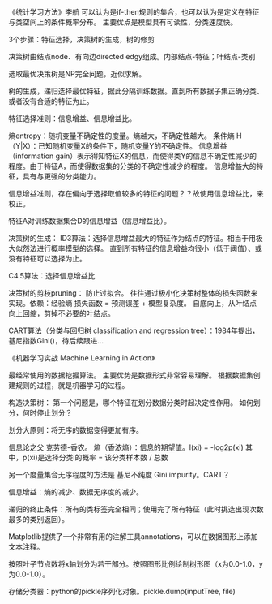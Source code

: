 《统计学习方法》李航
可以认为是if-then规则的集合，也可以认为是定义在特征与类空间上的条件概率分布。
主要优点是模型具有可读性，分类速度快。

3个步骤：特征选择，决策树的生成，树的修剪

决策树由结点node、有向边directed edgy组成。内部结点-特征；叶结点-类别

选取最优决策树是NP完全问题，近似求解。

树的生成，递归选择最优特征，据此分隔训练数据。直到所有数据子集正确分类、或者没有合适的特征为止。

特征选择准则：信息增益、信息增益比。

熵entropy：随机变量不确定性的度量。熵越大，不确定性越大。
条件熵 H（Y|X）：已知随机变量X的条件下，随机变量Y的不确定性。
信息增益（information gain）表示得知特征X的信息，而使得类Y的信息不确定性减少的程度。由于特征A，而使得数据集的分类的不确定性减少的程度。
信息增益大的特征，具有与更强的分类能力。

信息增益准则，存在偏向于选择取值较多的特征的问题？？故使用信息增益比，来校正。

特征A对训练数据集合D的信息增益（信息增益比）。


决策树的生成：
ID3算法：选择信息增益最大的特征作为结点的特征。相当于用极大似然法进行概率模型的选择。
直到所有特征的信息增益均很小（低于阈值）、或没有特征可以选择为止。

C4.5算法：选择信息增益比

决策树的剪枝pruning：
防止过拟合。
往往通过极小化决策树整体的损失函数来实现。依赖：经验熵
损失函数 = 预测误差 + 模型复杂度。
自底向上，从叶结点向上回缩，剪掉不必要的叶结点。

CART算法（分类与回归树 classification and regression tree）：1984年提出，基尼指数Gini()，待后续跟进...




《机器学习实战 Machine Learning in Action》

最经常使用的数据挖掘算法。
主要优势是数据形式非常容易理解。
根据数据集创建规则的过程，就是机器学习的过程。

构造决策树：
第一个问题是，哪个特征在划分数据分类时起决定性作用。
如何划分，何时停止划分？

划分大原则：将无序的数据变得更加有序。

信息论之父 克劳德-香农。
熵（香浓熵）：信息的期望值。l(xi) = -log2p(xi)  其中，p(xi)是选择分类i的概率 = 该分类样本数 / 总数

另一个度量集合无序程度的方法是 基尼不纯度 Gini impurity。CART？

信息增益：熵的减少、数据无序度的减少。

递归的终止条件：所有的类标签完全相同；使用完了所有特征（此时挑选出现次数最多的类别返回）。

Matplotlib提供了一个非常有用的注解工具annotations，可以在数据图形上添加文本注释。

按照叶子节点数将x轴划分为若干部分。按照图形比例绘制树形图（x为0.0-1.0，y为0.0-1.0）。

存储分类器：python的pickle序列化对象。pickle.dump(inputTree, file)










